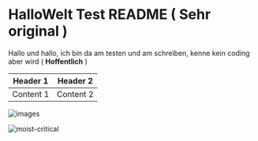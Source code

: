 # HalloWelt Test README ( Sehr original )

Hallo und hallo, ich bin da am testen und am schreiben, kenne kein coding aber wird ( **Hoffentlich** )

| Header 1 | Header 2 |
| -------- | -------- |
|  Content 1  |  Content 2 |

![images](https://user-images.githubusercontent.com/110893594/183600693-e5a7489f-a743-4135-858d-4f6fca55209e.jpg)

![moist-critical](https://user-images.githubusercontent.com/110893594/183602538-84bafb67-c1ad-4131-a2e0-ba963ec6f5fe.gif)
